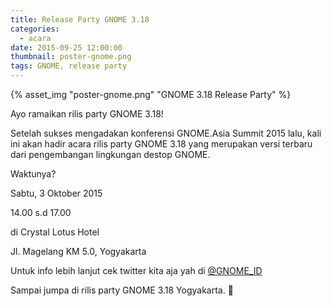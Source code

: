 ```yaml
---
title: Release Party GNOME 3.18
categories:
  - acara
date: 2015-09-25 12:00:00
thumbnail: poster-gnome.png
tags: GNOME, release party
---
```


{% asset_img "poster-gnome.png" "GNOME 3.18 Release Party" %}

<p align="center">

Ayo ramaikan rilis party GNOME 3.18!

Setelah sukses mengadakan konferensi GNOME.Asia Summit 2015 lalu, kali ini akan hadir acara rilis party GNOME 3.18 yang merupakan versi terbaru dari pengembangan lingkungan destop GNOME.

Waktunya?

Sabtu, 3 Oktober 2015

14.00 s.d 17.00

di Crystal Lotus Hotel

Jl. Magelang KM 5.0, Yogyakarta

Untuk info lebih lanjut cek twitter kita aja yah di [@GNOME_ID](http://twitter.com/GNOME_ID)

Sampai jumpa di rilis party GNOME 3.18 Yogyakarta. 🙂

</p>